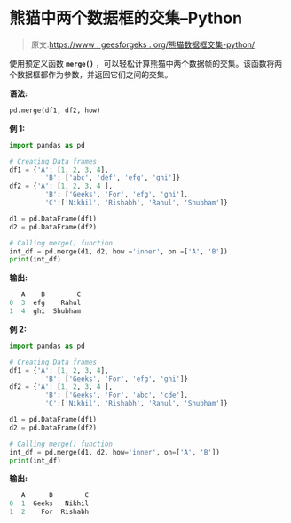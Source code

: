 # 熊猫中两个数据框的交集–Python

> 原文:[https://www . geesforgeks . org/熊猫数据框交集-python/](https://www.geeksforgeeks.org/intersection-of-two-dataframe-in-pandas-python/)

使用预定义函数 **`merge()`** ，可以轻松计算熊猫中两个数据帧的交集。该函数将两个数据框都作为参数，并返回它们之间的交集。

**语法:**

```py
pd.merge(df1, df2, how)
```

**例 1:**

```py
import pandas as pd

# Creating Data frames
df1 = {'A': [1, 2, 3, 4],
         'B': ['abc', 'def', 'efg', 'ghi']} 
df2 = {'A': [1, 2, 3, 4 ],
         'B': ['Geeks', 'For', 'efg', 'ghi'],
         'C':['Nikhil', 'Rishabh', 'Rahul', 'Shubham']} 

d1 = pd.DataFrame(df1)
d2 = pd.DataFrame(df2) 

# Calling merge() function
int_df = pd.merge(d1, d2, how ='inner', on =['A', 'B'])
print(int_df)
```

**输出:**

```py
   A    B        C
0  3  efg    Rahul
1  4  ghi  Shubham

```

**例 2:**

```py
import pandas as pd

# Creating Data frames
df1 = {'A': [1, 2, 3, 4],
         'B': ['Geeks', 'For', 'efg', 'ghi']} 
df2 = {'A': [1, 2, 3, 4 ],
         'B': ['Geeks', 'For', 'abc', 'cde'],
         'C':['Nikhil', 'Rishabh', 'Rahul', 'Shubham']} 

d1 = pd.DataFrame(df1)
d2 = pd.DataFrame(df2) 

# Calling merge() function
int_df = pd.merge(d1, d2, how='inner', on=['A', 'B'])
print(int_df)
```

**输出:**

```py
   A      B        C
0  1  Geeks   Nikhil
1  2    For  Rishabh

```